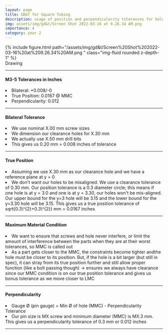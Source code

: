 ```yaml
---
layout: page
title: GD&T for Square Tubing
description: usage of position and perpendicularity tolerances for holes
img: assets/img/gd&t/Screen Shot 2022-03-16 at 9.26.34 AM.png
importance: 4
category: year 2
---
```


<div class="row">
    <div class="col-m mt-3 mt-md-0">
        {% include figure.html path="/assets/img/gd&t/Screen%20Shot%202022-03-16%20at%209.26.34%20AM.png " class="img-fluid rounded z-depth-1" %}
    </div>
</div>
<div class="caption">
    Drawing
</div>

<hr>

#### M3-5 Tolerances in Inches
<li>Bilateral: +0.008/-0</li>
<li>True Position: 0.0167 @ MMC</li>
<li>Perpendicularity: 0.012</li>

<hr>

#### Bilateral Tolerance
<li>We use nominal X.00 mm screw sizes</li>
<li>We dimension our clearance holes for X.30 mm</li>
<li>We actually use X.50 mm drill bits</li>
<li>This gives us 0.20 mm = 0.008 inches of tolerance</li>

<hr>

#### True Position
<li>Assuming we use X.30 mm as our clearance hole and we have a reference plane at y = 0</li>
<li>We don't want our holes to be misaligned. We use a clearance tolerance of 0.30 mm. Our position tolerance is a 0.3 diameter circle; this means if one hole is at y = 3.0 and one is at y = 3.30, our holes won't be mis-aligned. Our upper bound for the y=3 hole will be 3.15 and the lower bound for the y=3.30 hole will be 3.15. This gives us a true position tolerance of sqrt{0.3\^{2}+0.3\^{2}} mm = 0.0167 inches</li>

<hr>

#### Maximum Material Condition
<li>We want to ensure that screws and hole never interfere, or limit the amount of interference between the parts when they are at their worst tolerances, so MMC is called out</li>
<li>As a part gets closer to the MMC, the constraints become tighter andthe hole must be closer to its position. But, if the hole is a bit larger (but still in spec), it can stray from its true position further and still allow proper function (like a bolt passing though) → ensures we always have clearance since our MMC condition is on our true position tolerance and gives us bonus tolerance as we move closer to LMC</li>

<hr>

#### Perpendicularity
<li>Gauge Ø (pin gauge) = Min Ø of hole (MMC) - Perpendicularity Tolerance</li>
<li>Our pin size is MX screw and minimum diameter (MMC) is MX.3 mm. This gives us a perpendicularity tolerance of 0.3 mm or 0.012 inches</li>

<hr>